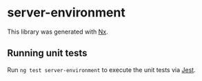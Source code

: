 # server-environment

This library was generated with [Nx](https://nx.dev).

## Running unit tests

Run `ng test server-environment` to execute the unit tests via [Jest](https://jestjs.io).
